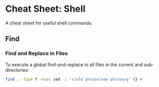 # Cheat Sheet: Shell
A cheat sheet for useful shell commands.

## Find

### Find and Replace in Files

To execute a global find-and-replace in all files in the current and sub-directories:

```bash
find . -type f -exec sed -i 's/old phrase/new phrase/g' {} +
```
